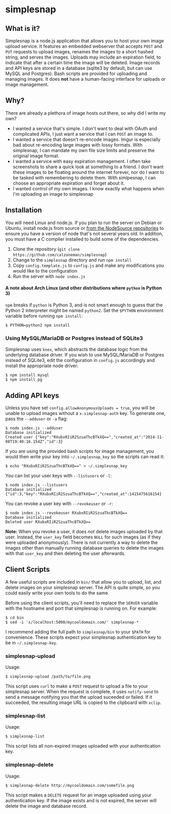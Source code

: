 simplesnap
==========

## What is it?

Simplesnap is a node.js application that allows you to host your own image upload service.  It features an embedded webserver that accepts `POST` and `PUT` requests to upload images, renames the images to a short hashed string, and serves the images.  Uploads may include an expiration field, to indicate that after a certain time the image will be deleted.  Image records and API keys are stored in a database (sqlite3 by default, but can use MySQL and Postgres).  Bash scripts are provided for uploading and managing images.  It does **not** have a human-facing interface for uploads or image management.

## Why?

There are already a plethora of image hosts out there, so why did I write my own?

  * I wanted a service that's simple.  I don't want to deal with OAuth and complicated APIs, I just want a service that I can `POST` an image to.
  * I wanted a service that doesn't re-encode images.  Imgur is especially bad about re-encoding large images with lossy formats.  With simplesnap, I can mandate my own file size limits and preserve the original image format.
  * I wanted a service with easy expiration management.  I often take screenshots to share a quick look at something to a friend.  I don't want these images to be floating around the internet forever, nor do I want to be tasked with remembering to delete them.  With simlpesnap, I can choose an appropriate expiration and forget about it.
  * I wanted control of my own images.  I know exactly what happens when I'm uploading an image to simplesnap


## Installation

You will need Linux and node.js.  If you plan to run the server on Debian or Ubuntu, install node.js from source or [from the NodeSource repositories](https://github.com/joyent/node/wiki/Installing-Node.js-via-package-manager) to ensure you have a version of node that's not several years old.  In addition, you must have a C compiler installed to build some of the dependencies.

  1. Clone the repository (`git clone https://github.com/calzoneman/simplesnap`)
  2. Change to the `simplesnap` directory and run `npm install`
  3. Copy `config.template.js` to `config.js` and make any modifications you would like to the configuration
  4. Run the server with `node index.js`

#### A note about Arch Linux (and other distributions where `python` is Python 3)

`npm` breaks if `python` is Python 3, and is not smart enough to guess that the Python 2 interpreter might be named `python2`.  Set the `$PYTHON` environment variable before running `npm install`:

```
$ PYTHON=python2 npm install
```

### Using MySQL/MariaDB or Postgres instead of SQLite3

Simplesnap uses `knex`, which abstracts the database logic from the underlying database driver.  If you wish to use MySQL/MariaDB or Postgres instead of SQLite3, edit the configuration in `config.js` accordingly and install the appropriate node driver:

```
$ npm install mysql
$ npm install pg
```

## Adding API keys

Unless you have set `config.allowAnonymousUploads = true`, you will be unable to upload images without a `x-simplesnap-auth` key.  To generate one, pass the `--adduser` or `-a` flag:

```
$ node index.js --adduser
Database initialized
Created user {"key":"RXubxRIiR2SzuaThcBTkXQ==","created_at":"2014-11-08T19:40:16.154Z","id":3}
```

If you are using the provided bash scripts for image management, you would then write your key into `~/.simplesnap_key` so the scripts can read it:

```
$ echo "RXubxRIiR2SzuaThcBTkXQ==" > ~/.simplesnap_key
```

You can list your user keys with `--listusers` or `-l`:

```
$ node index.js --listusers
Database initialized
{"id":3,"key":"RXubxRIiR2SzuaThcBTkXQ==","created_at":1415475616154}
```

You can revoke a user key with `--revokeuser` or `-r`:

```
$ node index.js --revokeuser RXubxRIiR2SzuaThcBTkXQ==
Database initialized
Deleted user RXubxRIiR2SzuaThcBTkXQ==
```

**Note:** When you revoke a user, it does *not* delete images uploaded by that user.  Instead, the `user_key` field becomes `NULL` for such images (as if they were uploaded anonymously).  There is not currently a way to delete the images other than manually running database queries to delete the images with that `user_key` and then deleting the user afterwards.

## Client Scripts

A few useful scripts are included in `bin/` that allow you to upload, list, and delete images on your simplesnap server.  The API is quite simple, so you could easily write your own tools to do the same.

Before using the client scripts, you'll need to replace the `SERVER` variable with the hostname and port that simplesnap is running on.  For example:

```
$ cd bin
$ sed -i 's/localhost:5000/mycooldomain.com/' simplesnap-*
```

I recommend adding the full path to `simplesnap/bin` to your `$PATH` for convenience.  These scripts expect your simplesnap authentication key to be in `~/.simplesnap-key`.

### simplesnap-upload

Usage:

```
$ simplesnap-upload /path/to/file.png
```

This script uses `curl` to make a `POST` request to upload a file to your simplesnap server.  When the request is complete, it uses `notify-send` to send a message notifying you that the upload suceeded or failed.  If it succeeded, the resulting image URL is copied to the clipboard with `xclip`.

### simplesnap-list

Usage:

```
$ simplesnap-list
```

This script lists all non-expired images uploaded with your authentication key.

### simplesnap-delete

Usage:

```
$ simplesnap-delete http://mycooldomain.com/somefile.png
```

This script makes a `DELETE` request for an image uploaded using your authentication key.  If the image exists and is not expired, the server will delete the image and database record.
